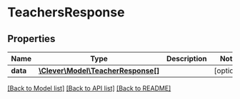 # TeachersResponse

## Properties
Name | Type | Description | Notes
------------ | ------------- | ------------- | -------------
**data** | [**\Clever\Model\TeacherResponse[]**](TeacherResponse.md) |  | [optional] 

[[Back to Model list]](../README.md#documentation-for-models) [[Back to API list]](../README.md#documentation-for-api-endpoints) [[Back to README]](../README.md)


